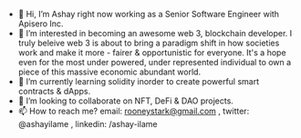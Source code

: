 - 👋 Hi, I’m Ashay right now working as a Senior Software Engineer with Apisero Inc.
- 👀 I’m interested in becoming an awesome web 3, blockchain developer. I truly beleive web 3 is about to bring a paradigm shift in how societies work and make it more -  fairer & opportunistic for everyone. It's a hope even for the most under powered, under represented individual to own a piece of this massive economic abundant world.
- 🌱 I’m currently learning solidity inorder to create powerful smart contracts & dApps.
- 💞️ I’m looking to collaborate on NFT, DeFi & DAO projects.
- 📫 How to reach me? email: rooneystark@gmail.com , twitter: @ashayilame , linkedin: /ashay-ilame

<!---
ashayilame/ashayilame is a ✨ special ✨ repository because its `README.md` (this file) appears on your GitHub profile.
You can click the Preview link to take a look at your changes.
--->
